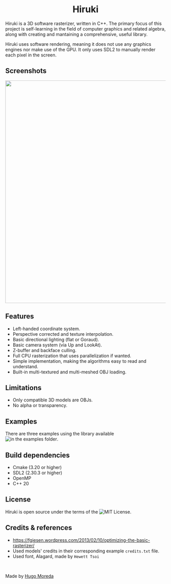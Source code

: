 <h1 align="center">Hiruki</h1>
<p>
    Hiruki is a 3D software rasterizer, written in C++. The primary focus of this project is self-learning in the field of computer graphics and related algebra, along with creating and mantaining a comprehensive, useful library.
</p> 

<p>
    Hiruki uses software rendering, meaning it does not use any graphics engines nor make use of the GPU. It only uses SDL2 to manually render each pixel in the screen.
</p>

## Screenshots
<img src="https://github.com/user-attachments/assets/c98db26b-93ff-436e-8565-a92da2510905" width="700" />

## Features
- Left-handed coordinate system.
- Perspective corrected and texture interpolation.
- Basic directional lighting (flat or Goraud).
- Basic camera system (via Up and LookAt).
- Z-buffer and backface culling.
- Full CPU rasterization that uses parallelization if wanted.
- Simple implementation, making the algorithms easy to read and understand.
- Built-in multi-textured and multi-meshed OBJ loading.

## Limitations
- Only compatible 3D models are OBJs.
- No alpha or transparency.

## Examples
There are three examples using the library available ![in the examples folder](./examples/).

## Build dependencies
- Cmake (3.20 or higher)
- SDL2 (2.30.3 or higher)
- OpenMP
- C++ 20

## License
Hiruki is open source under the terms of the ![MIT License](LICENSE).

## Credits & references
- https://fgiesen.wordpress.com/2013/02/10/optimizing-the-basic-rasterizer/
- Used models' credits in their corresponding example `credits.txt` file.
- Used font, Alagard, made by `Hewett Tsoi`

<br>

Made by [Hugo Moreda](https://hmoreda.com)
